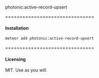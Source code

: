 photonic:active-record-upsert

===============================
#### Installation  

````bash
meteor add photonic:active-record-upsert
````


===============================
#### Licensing  

MIT.  Use as you will.
